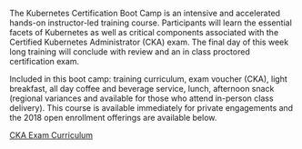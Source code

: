 The Kubernetes Certification Boot Camp is an intensive and accelerated hands-on instructor-led training course. Participants will learn the essential facets of Kubernetes as well as critical components associated with the Certified Kubernetes Administrator (CKA) exam. The final day of this week long training will conclude with review and an in class proctored certification exam.

Included in this boot camp:  training curriculum, exam voucher (CKA), light breakfast, all day coffee and beverage service, lunch, afternoon snack (regional variances and available for those who attend in-person class delivery). This course is available immediately for private engagements and the 2018 open enrollment offerings are available below.

[CKA Exam Curriculum](https://rx-m.com/wp-content/uploads/2019/03/CKA_Curriculum_V1.13.0.pdf)
